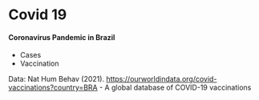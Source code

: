 # Covid 19

#### Coronavirus Pandemic in Brazil

- Cases
- Vaccination

Data: Nat Hum Behav (2021). https://ourworldindata.org/covid-vaccinations?country=BRA - A global database of COVID-19 vaccinations
